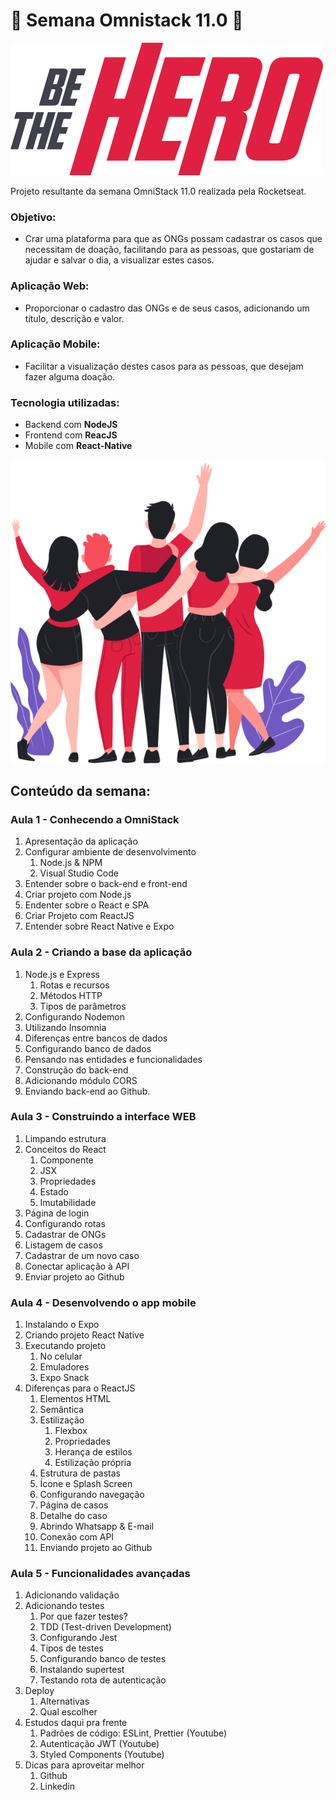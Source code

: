 # 🚀 Semana Omnistack 11.0 🚀

![logo.svg](https://github.com/RogerRoth/be-the-hero/blob/master/frontend/src/assets/logo.svg)

Projeto resultante da semana OmniStack 11.0 realizada pela Rocketseat.

### **Objetivo:**
  - Crar uma plataforma para que as ONGs possam cadastrar os casos que necessitam de doação, facilitando para as pessoas, que gostariam de ajudar e salvar o dia, a visualizar estes casos.



### **Aplicação Web:**
  - Proporcionar o cadastro das ONGs e de seus casos, adicionando um título, descrição e valor.

### **Aplicação Mobile:**
  - Facilitar a visualização destes casos para as pessoas, que desejam fazer alguma doação.

### **Tecnologia utilizadas:**
  - Backend com **NodeJS**
  - Frontend com **ReacJS**
  - Mobile com **React-Native**
  
![heroes.png](https://github.com/RogerRoth/be-the-hero/blob/master/frontend/src/assets/heroes.png)

## **Conteúdo da semana:**
### Aula 1 - Conhecendo a OmniStack
1. Apresentação da aplicação
2. Configurar ambiente de desenvolvimento
    1. Node.js & NPM
    2. Visual Studio Code
3. Entender sobre o back-end e front-end
4. Criar projeto com Node.js
5. Endenter sobre o React e SPA
6. Criar Projeto com ReactJS
7. Entender sobre React Native e Expo

### Aula 2 - Criando a base da aplicação
1. Node.js e Express
    1. Rotas e recursos
    2. Métodos HTTP
    3. Tipos de parâmetros
2. Configurando Nodemon
3. Utilizando Insomnia
4. Diferenças entre bancos de dados
5. Configurando banco de dados
6. Pensando nas entidades e funcionalidades
7. Construção do back-end
8. Adicionando módulo CORS
9. Enviando back-end ao Github.

### Aula 3 - Construindo a interface WEB
1. Limpando estrutura
2. Conceitos do React
    1. Componente
    2. JSX
    3. Propriedades
    4. Estado
    5. Imutabilidade
3. Página de login
4. Configurando rotas
5. Cadastrar de ONGs
6. Listagem de casos
7. Cadastrar de um novo caso
8. Conectar aplicação à API
9. Enviar projeto ao Github

### Aula 4 - Desenvolvendo o app mobile
1. Instalando o Expo
2. Criando projeto React Native
3. Executando projeto
    1. No celular
    2. Emuladores
    3. Expo Snack
4. Diferenças para o ReactJS
    1. Elementos HTML
    2. Semântica
    3. Estilização
        1. Flexbox
        2. Propriedades
        3. Herança de estilos
        4. Estilização própria
    4. Estrutura de pastas
    5. Ícone e Splash Screen
    6. Configurando navegação
    7. Página de casos
    8. Detalhe do caso
    9. Abrindo Whatsapp & E-mail
    10. Conexão com API
    11. Enviando projeto ao Github
    
### Aula 5 - Funcionalidades avançadas
1. Adicionando validação
2. Adicionando testes
    1. Por que fazer testes?
    2. TDD (Test-driven Development)
    3. Configurando Jest
    4. Tipos de testes
    5. Configurando banco de testes
    6. Instalando supertest
    7. Testando rota de autenticação
3. Deploy
    1. Alternativas
    2. Qual escolher
4. Estudos daqui pra frente
    1. Padrões de código: ESLint, Prettier (Youtube)
    2. Autenticação JWT (Youtube)
    3. Styled Components (Youtube)
5. Dicas para aproveitar melhor
    1. Github
    2. Linkedin
